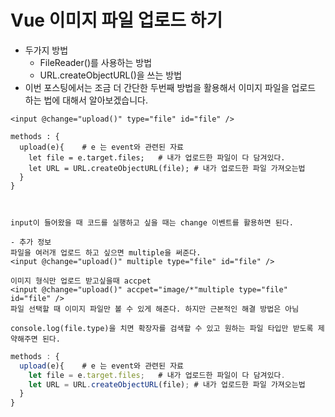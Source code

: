 # Vue 이미지 파일 업로드 하기

- 두가지 방법
  - FileReader()를 사용하는 방법
  - URL.createObjectURL()을 쓰는 방법
- 이번 포스팅에서는 조금 더 간단한 두번째 방법을 활용해서 이미지 파일을 업로드 하는 법에 대해서 알아보겠습니다.



```vue
<input @change="upload()" type="file" id="file" />

methods : {
  upload(e){    # e 는 event와 관련된 자료
    let file = e.target.files;   # 내가 업로드한 파일이 다 담겨있다.
    let URL = URL.createObjectURL(file); # 내가 업로드한 파일 가져오는법
  }
}



input이 들어왔을 때 코드를 실행하고 싶을 때는 change 이벤트를 활용하면 된다.

- 추가 정보
파일을 여러개 업로드 하고 싶으면 multiple을 써준다.
<input @change="upload()" multiple type="file" id="file" />

이미지 형식만 업로드 받고싶을때 accpet
<input @change="upload()" accpet="image/*"multiple type="file" id="file" />
파일 선택할 때 이미지 파일만 볼 수 있게 해준다. 하지만 근본적인 해결 방법은 아님

console.log(file.type)을 치면 확장자를 검색할 수 있고 원하는 파일 타입만 받도록 제약해주면 된다.
```



```javascript
methods : {
  upload(e){    # e 는 event와 관련된 자료
    let file = e.target.files;   # 내가 업로드한 파일이 다 담겨있다.
    let URL = URL.createObjectURL(file); # 내가 업로드한 파일 가져오는법
  }
}
```



